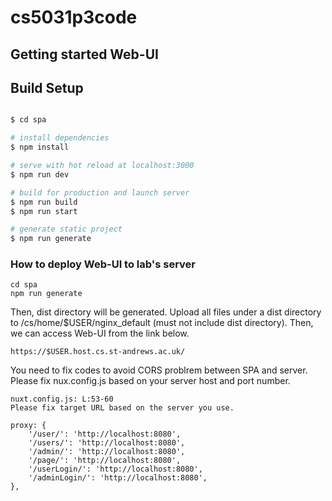 # cs5031p3code

## Getting started Web-UI

## Build Setup

```bash

$ cd spa

# install dependencies
$ npm install

# serve with hot reload at localhost:3000
$ npm run dev

# build for production and launch server
$ npm run build
$ npm run start

# generate static project
$ npm run generate
```

### How to deploy Web-UI to lab's server

```
cd spa
npm run generate
```
Then, dist directory will be generated.
Upload all files under a dist directory to /cs/home/$USER/nginx_default (must not include dist directory).
Then, we can access Web-UI from the link below.

```
https://$USER.host.cs.st-andrews.ac.uk/
```

You need to fix codes to avoid CORS problrem between SPA and server.
Please fix nux.config.js based on your server host and port number.
```
nuxt.config.js: L:53-60
Please fix target URL based on the server you use.

proxy: {
    '/user/': 'http://localhost:8080',
    '/users/': 'http://localhost:8080',
    '/admin/': 'http://localhost:8080',
    '/page/': 'http://localhost:8080',
    '/userLogin/': 'http://localhost:8080',
    '/adminLogin/': 'http://localhost:8080',
},
```
